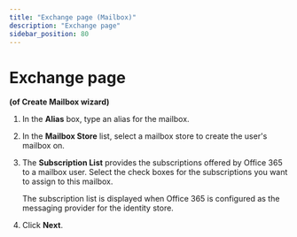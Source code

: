 ```yaml
---
title: "Exchange page (Mailbox)"
description: "Exchange page"
sidebar_position: 80
---
```


# Exchange page

**(of Create Mailbox wizard)**

1. In the **Alias** box, type an alias for the mailbox.
2. In the **Mailbox Store** list, select a mailbox store to create the user's mailbox on.
3. The **Subscription List** provides the subscriptions offered by Office 365 to a mailbox user.
   Select the check boxes for the subscriptions you want to assign to this mailbox.

    The subscription list is displayed when Office 365 is configured as the messaging provider for
    the identity store.

4. Click **Next**.

